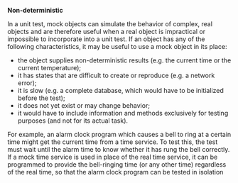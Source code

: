 **Non-deterministic**    

In a unit test, mock objects can simulate the behavior of complex, real objects and are therefore useful when a real object is impractical or impossible to incorporate into a unit test. If an object has any of the following characteristics, it may be useful to use a mock object in its place:

* the object supplies non-deterministic results (e.g. the current time or the current temperature);
* it has states that are difficult to create or reproduce (e.g. a network error);
* it is slow (e.g. a complete database, which would have to be initialized before the test);
* it does not yet exist or may change behavior;
* it would have to include information and methods exclusively for testing purposes (and not for its actual task).

For example, an alarm clock program which causes a bell to ring at a certain time might get the current time from a time service. To test this, the test must wait until the alarm time to know whether it has rung the bell correctly. If a mock time service is used in place of the real time service, it can be programmed to provide the bell-ringing time (or any other time) regardless of the real time, so that the alarm clock program can be tested in isolation
